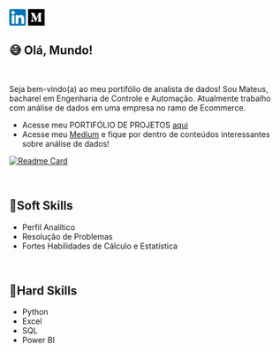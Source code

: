 <div>
  <a href="https://www.linkedin.com/in/mateusdeassis/" target="_blank"><img src="https://github.com/massis93/massis93/blob/main/linkedin.png" width="30px" target="_blank"></a>
  <a href="https://medium.com/@dassis.mateus" target="_blank"><img src="https://github.com/massis93/massis93/blob/main/medium.png" width="30px"></a>
</div>

## 😅 Olá, Mundo!
<br>

Seja bem-vindo(a) ao meu portifólio de analista de dados! Sou Mateus, bacharel em Engenharia de Controle e Automação. Atualmente trabalho com análise de dados em uma empresa no ramo de Ecommerce.

- Acesse meu PORTIFÓLIO DE PROJETOS <a href="https://github.com/massis93/Projetos_Analise_Dados">aqui</a>
- Acesse meu [Medium](https://medium.com/@dassis.mateus) e fique por dentro de conteúdos interessantes sobre análise de dados!

[![Readme Card](https://github-readme-stats.vercel.app/api/pin/?username=massis93&theme=dracula&repo=Projetos_Analise_Dados)](https://github.com/massis93/Projetos_Analise_Dados)

<br>

## 🔧Soft Skills
- Perfil Analítico
- Resolução de Problemas
- Fortes Habilidades de Cálculo e Estatística

<br>


## 🔧Hard Skills
- Python 
- Excel
- SQL
- Power BI


